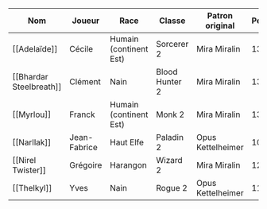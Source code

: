 
| Nom                     | Joueur       | Race                   | Classe         | Patron original   | Perception | Investigation | Insight | 
| ----------------------- | ------------ | ---------------------- | -------------- | ----------------- | ---------- | ------------- | ------- |
| [[Adelaïde]]            | Cécile       | Humain (continent Est) | Sorcerer 2     | Mira Miralin      | 13         | 11            | 15      | 
| [[Bhardar Steelbreath]] | Clément      | Nain                   | Blood Hunter 2 | Mira Miralin      | 13         | 12            | 15      | 
| [[Myrlou]]              | Franck       | Humain (continent Est) | Monk 2         | Mira Miralin      | 13         | 10            | 13      | 
| [[Narllak]]             | Jean-Fabrice | Haut Elfe              | Paladin 2      | Opus Kettelheimer | 10         | 11            | 12      | 
| [[Nirel Twister]]       | Grégoire     | Harangon               | Wizard 2       | Mira Miralin      | 12         | 16            | 12      | 
| [[Thelkyl]]             | Yves         | Nain                   | Rogue 2        | Opus Kettelheimer | 11         | 14            | 15      | 

